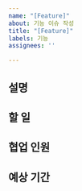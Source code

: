 ```yaml
---
name: "[Feature]"
about: 기능 이슈 작성
title: "[Feature]"
labels: 기능
assignees: ''

---
```


## 설명

## 할 일

## 협업 인원

## 예상 기간
